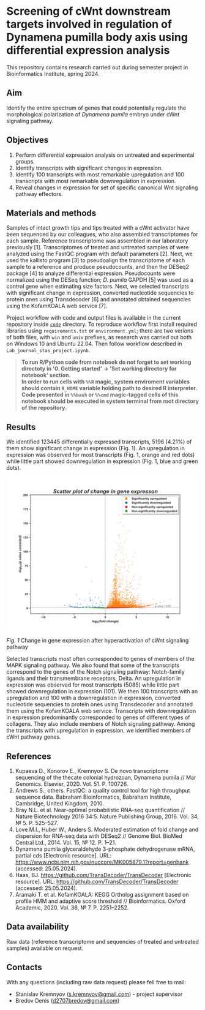 # Screening of cWnt downstream targets involved in regulation of Dynamena pumilla body axis using differential expression analysis
This repository contains research carried out during semester project in Bioinformatics Institute, spring 2024.

## Aim
Identify the entire spectrum of genes that could potentially regulate the morphological polarization of *Dynamena pumila* embryo under cWnt signaling pathway.

## Objectives
1. Perform differential expression analysis on untreated and experimental groups.
2. Identify transcripts with significant changes in expression.
3. Identify 100 transcripts with most remarkable upregulation and 100 transcripts with most remarkable downregulation in expression.
4. Reveal changes in expression for set of specific canonical Wnt signaling pathway effectors.

## Materials and methods
Samples of intact growth tips and tips treated with a cWnt activator have been sequenced by our colleagues, who also assembled transcriptomes for each sample. Reference transcriptome was assembled in our laboratory previously [1].
Transcriptomes of treated and untreated samples of were analyzed using the FastQC program with default parameters [2]. Next, we used the kallisto program [3] to pseudoalign the transcriptome of each sample to a reference and produce pseudocounts, and then the DESeq2 package [4] to analyze differential expression. Pseudocounts were normalized using the DESeq function; *D. pumila* GAPDH [5] was used as a control gene when estimating size factors. Next, we selected transcripts with significant change in expression, converted nucleotide sequencies to protein ones using Transdecoder [6] and annotated obtained sequencies using the KofamKOALA web service [7].

Project workflow with code and output files is available in the current repository inside [`code`](https://github.com/angrygeese/DynamenaProject_BI2023-24/tree/main/code) directory. To reproduce workflow first install required libraries using `requirements.txt` or `environment.yml`; there are two verions of both files, with `win` and `unix` prefixes, as research was carried out both on Windows 10 and Ubuntu 22.04. Then follow workflow described in `Lab_journal_stas_project.ipynb`. 

> **To run R/Python code from notebook do not forget to set working directoty in '0. Getting started' → 'Set working directory for notebook' section.  
In order to run cells with `%%R` magic, system enviroment variables should contain `R_HOME` variable holding path to desired R interpreter.  
Code presented in `%%bash` or `%%cmd` magic-tagged cells of this notebook should be executed in system terminal from root directory of the repository.**

## Results
We identified $123445$ differentially expressed transcripts, $5196$ ($4.21$%) of them show significant change in expression (Fig. 1).
An upregulation in expression was observed for most transcripts (Fig. 1, orange and red dots) while little part showed downregulation in expression (Fig. 1, blue and green dots).

<img src="data_folder/processed_data/4.Expression_count/kallisto/dynamena_volcano.png" alt="drawing" width="720"/>

*Fig. 1* Change in gene expression after hyperactivation of cWnt signaling pathway

Selected transcripts most often corresponded to genes of members of the MAPK signaling pathway. We also found that some of the transcripts correspond to the genes of the Notch signaling pathway: Notch-family ligands and their transmembrane receptors, Delta. An upregulation in expression was observed for most transcripts ($5085$) while little part showed downregulation in expression ($101$). 
We then $100$ transcripts with an upregulation and $100$ with a downregulation in expression, converted nucleotide sequencies to protein ones using Transdecoder and annotated them using the KofamKOALA web service. Transcripts with downregulation in expression predominantly corresponded to genes of different types of collagens. They also include members of Notch signaling pathway. Among the transcripts with upregulation in expression, we identified members of cWnt pathway genes.

## References
1.	Kupaeva D., Konorov E., Kremnyov S. De novo transcriptome sequencing of the thecate colonial hydrozoan, Dynamena pumila // Mar Genomics. Elsevier, 2020. Vol. 51. P. 100726.
2.	Andrews S., others. FastQC: a quality control tool for high throughput sequence data. Babraham Bioinformatics, Babraham Institute, Cambridge, United Kingdom, 2010.
3.	Bray N.L. et al. Near-optimal probabilistic RNA-seq quantification // Nature Biotechnology 2016 34:5. Nature Publishing Group, 2016. Vol. 34, № 5. P. 525–527.
4.	Love M.I., Huber W., Anders S. Moderated estimation of fold change and dispersion for RNA-seq data with DESeq2 // Genome Biol. BioMed Central Ltd., 2014. Vol. 15, № 12. P. 1–21.
5.	Dynamena pumila glyceraldehyde 3-phosphate dehydrogenase mRNA, partial cds [Electronic resource]. URL: https://www.ncbi.nlm.nih.gov/nuccore/MK005879.1?report=genbank (accessed: 25.05.2024).
6.	Haas, BJ. https://github.com/TransDecoder/TransDecoder [Electronic resource]. URL: https://github.com/TransDecoder/TransDecoder (accessed: 25.05.2024).
7.	Aramaki T. et al. KofamKOALA: KEGG Ortholog assignment based on profile HMM and adaptive score threshold // Bioinformatics. Oxford Academic, 2020. Vol. 36, № 7. P. 2251–2252.

## Data availability
Raw data (reference transcriptome and sequencies of treated and untreated samples) available on request.

## Contacts

With any questions (including raw data request) please fell free to mail:

* Stanislav Kremnyov (s.kremnyov@gmail.com) - project supervisor
* Bredov Denis (d2707bredov@gmail.com)
